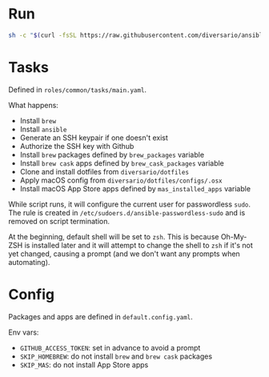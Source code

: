 # Run
```sh
sh -c "$(curl -fsSL https://raw.githubusercontent.com/diversario/ansible-macos-init/master/run.sh)"
```

# Tasks
Defined in `roles/common/tasks/main.yaml`.

What happens:
* Install `brew`
* Install `ansible`
* Generate an SSH keypair if one doesn't exist
* Authorize the SSH key with Github
* Install `brew` packages defined by `brew_packages` variable
* Install `brew cask` apps defined by `brew_cask_packages` variable
* Clone and install dotfiles from `diversario/dotfiles`
* Apply macOS config from `diversario/dotfiles/configs/.osx`
* Install macOS App Store apps defined by `mas_installed_apps` variable

While script runs, it will configure the current user for passwordless `sudo`. The rule is created in `/etc/sudoers.d/ansible-passwordless-sudo` and is removed on script termination.

At the beginning, default shell will be set to `zsh`. This is because Oh-My-ZSH is installed later and it will attempt to change the shell to `zsh` if it's not yet changed, causing a prompt (and we don't want any prompts when automating).

# Config
Packages and apps are defined in `default.config.yaml`.

Env vars:

* `GITHUB_ACCESS_TOKEN`: set in advance to avoid a prompt
* `SKIP_HOMEBREW`: do not install `brew` and `brew cask` packages
* `SKIP_MAS`: do not install App Store apps
